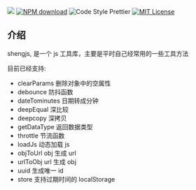 ![](https://img.shields.io/npm/v/shengjs.svg?style=flat) [![NPM download](https://img.shields.io/npm/dm/eslint-config-sh.svg?style=flat-square)](https://www.npmjs.com/package/shengjs) ![Code Style Prettier](https://img.shields.io/badge/code_style-prettier-ff69b4.svg) [![MIT License](https://img.shields.io/badge/license-MIT-red.svg?style=flat)](https://github.com/sh-react-club/eslint-config-sh)

## 介绍

shengjs, 是一个 js 工具库，主要是平时自己经常用的一些工具方法

目前已经支持:

- clearParams 删除对象中的空属性
- debounce 防抖函数
- dateTominutes 日期转成分钟
- deepEqual 深比较
- deepcopy 深拷贝
- getDataType 返回数据类型
- throttle 节流函数
- loadJs 动态加载 js
- objToUrl obj 生成 url
- urlToObj url 生成 obj
- uuid 生成唯一 id
- store 支持过期时间的 localStorage
